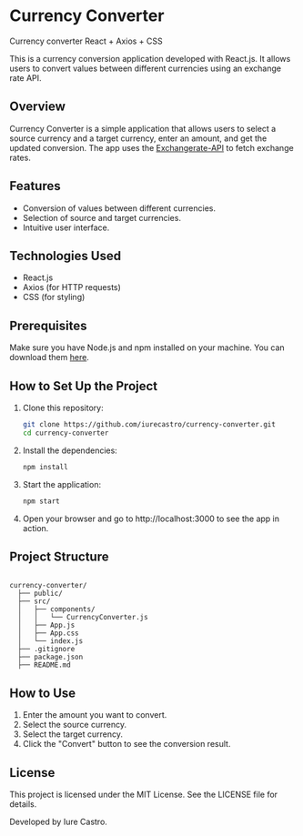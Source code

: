 # Currency Converter
Currency converter React + Axios + CSS

This is a currency conversion application developed with React.js. It allows users to convert values between different currencies using an exchange rate API.

## Overview

Currency Converter is a simple application that allows users to select a source currency and a target currency, enter an amount, and get the updated conversion. The app uses the [Exchangerate-API](https://www.exchangerate-api.com/) to fetch exchange rates.

## Features

- Conversion of values between different currencies.
- Selection of source and target currencies.
- Intuitive user interface.

## Technologies Used

- React.js
- Axios (for HTTP requests)
- CSS (for styling)

## Prerequisites

Make sure you have Node.js and npm installed on your machine. You can download them [here](https://nodejs.org/).

## How to Set Up the Project

1. Clone this repository:

   ```sh
   git clone https://github.com/iurecastro/currency-converter.git
   cd currency-converter

2. Install the dependencies:
    ```sh
   npm install

3. Start the application:
   ```sh
   npm start
4. Open your browser and go to http://localhost:3000 to see the app in action.

## Project Structure

```plaintext
 
currency-converter/
  ├── public/
  ├── src/
  │   ├── components/
  │   │   └── CurrencyConverter.js
  │   ├── App.js
  │   ├── App.css
  │   └── index.js
  ├── .gitignore
  ├── package.json
  ├── README.md 
```

## How to Use
1. Enter the amount you want to convert.
2. Select the source currency.
3. Select the target currency.
4. Click the "Convert" button to see the conversion result.

## License
This project is licensed under the MIT License. See the LICENSE file for details.



Developed by Iure Castro.
